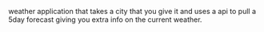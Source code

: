 weather application that takes a city that you give it and uses a api to pull a 5day forecast giving you extra info on the current weather.
